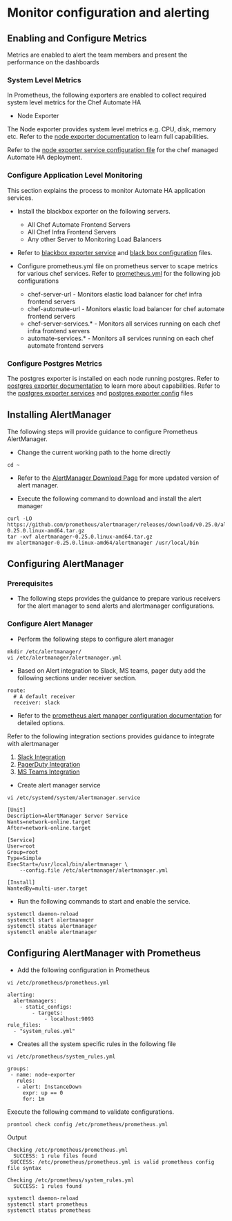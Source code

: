 
# Monitor configuration and alerting

## Enabling and Configure Metrics

Metrics are enabled to alert the team members and present the performance on the dashboards

### System Level Metrics
In Prometheus, the following exporters are enabled to collect required system level metrics for the Chef Automate HA
* Node Exporter

The Node exporter provides system level metrics e.g. CPU, disk, memory etc. Refer to the [node exporter documentation](https://github.com/prometheus/node_exporter) to learn full capabilities.

Refer to the [node exporter service configuration file](./exporter_service_files/node_exporter.service) for the chef managed Automate HA deployment. 

### Configure Application Level Monitoring

This section explains the process to monitor Automate HA application services.

* Install the blackbox exporter on the following servers.
  - All Chef Automate Frontend Servers
  - All Chef Infra Frontend Servers
  - Any other Server to Monitoring Load Balancers

* Refer to [blackbox exporter service](./exporter_service_files/blackbox_exporter.service) and [black box configuration](./exporter_configs/blackbox_exporter.yml) files.

* Configure prometheus.yml file on prometheus server to scape metrics for various chef services. Refer to [prometheus.yml](./prometheus.yml) for the following job configurations
  - chef-server-url - Monitors elastic load balancer for chef infra frontend servers
  - chef-automate-url -  Monitors elastic load balancer for chef automate frontend servers
  - chef-server-services.* - Monitors all services running on each chef infra frontend servers
  - automate-services.* - Monitors all services running on each chef automate frontend servers

### Configure Postgres Metrics
  The postgres exporter is installed on each node running postgres. Refer to [postgres exporter documentation](https://github.com/prometheus-community/postgres_exporter) to learn more about capabilities. Refer to the [postgres exporter services](./exporter_service_files/postgres_exporter.service) and [postgres exporter config](./exporter_configs/postgres_exporter.env) files

## Installing AlertManager
The following steps will provide guidance to configure Prometheus AlertManager.

* Change the current working path to the home directly
```
cd ~
```
* Refer to the [AlertManager Download Page](https://prometheus.io/download/#alertmanager) for more updated version of alert manager.

* Execute the following command to download and install the alert manager

```
curl -LO  https://github.com/prometheus/alertmanager/releases/download/v0.25.0/alertmanager-0.25.0.linux-amd64.tar.gz
tar -xvf alertmanager-0.25.0.linux-amd64.tar.gz
mv alertmanager-0.25.0.linux-amd64/alertmanager /usr/local/bin
```

## Configuring AlertManager

### Prerequisites
* The following steps provides the guidance to prepare various receivers for the alert manager to send alerts and alertmanager configurations. 


### Configure Alert Manager

* Perform the following steps to configure alert manager

```
mkdir /etc/alertmanager/
vi /etc/alertmanager/alertmanager.yml
```

* Based on Alert integration to Slack, MS teams, pager duty add the following sections under receiver section.

```
route:
  # A default receiver
  receiver: slack
```

* Refer to the [prometheus alert manager configuration documentation](https://prometheus.io/docs/alerting/latest/configuration/) for detailed options. 

Refer to the following integration sections provides guidance to integrate with alertmanager 

1. [Slack Integration](./prometheus_slack_Integration_and_Notification.md)
1. [PagerDuty Integration ](./prometheus_PagerDuty_Integration_and_Notification.md)
1. [MS Teams Integration](./prometheus_msteams_Integration_and_Notification.md)

* Create alert manager service

```
vi /etc/systemd/system/alertmanager.service
```

```
[Unit]
Description=AlertManager Server Service
Wants=network-online.target
After=network-online.target

[Service]
User=root
Group=root
Type=Simple
ExecStart=/usr/local/bin/alertmanager \
    --config.file /etc/alertmanager/alertmanager.yml

[Install]
WantedBy=multi-user.target
```

* Run the following commands to start and enable the service.
```
systemctl daemon-reload
systemctl start alertmanager
systemctl status alertmanager
systemctl enable alertmanager
```

## Configuring AlertManager with Prometheus

* Add the following configuration in Prometheus

```
vi /etc/prometheus/prometheus.yml
```

```
alerting:
  alertmanagers:
    - static_configs:
        - targets:
            - localhost:9093
rule_files:
  - "system_rules.yml"
```

* Creates all the system specific rules in the following file

```
vi /etc/prometheus/system_rules.yml
```

```
groups:
 - name: node-exporter
   rules:
   - alert: InstanceDown
     expr: up == 0
     for: 1m
```

Execute the following command to validate configurations.

```
promtool check config /etc/prometheus/prometheus.yml
```

Output
```
Checking /etc/prometheus/prometheus.yml
  SUCCESS: 1 rule files found
 SUCCESS: /etc/prometheus/prometheus.yml is valid prometheus config file syntax

Checking /etc/prometheus/system_rules.yml
  SUCCESS: 1 rules found
```

```
systemctl daemon-reload
systemctl start prometheus
systemctl status prometheus
```


